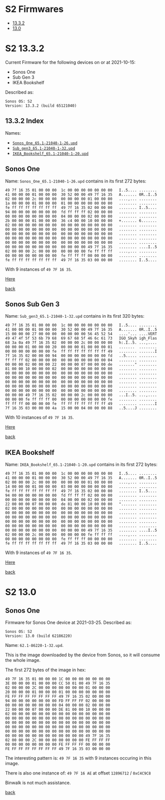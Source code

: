 # S2 Firmwares

* [13.3.2](#S2-1332)
* [13.0](#S2-130)

# S2 13.3.2

Current Firmware for the following devices on or at 2021-10-15:
* Sonos One
* Sub Gen 3
* IKEA Bookshelf

Described as:
```
Sonos OS: S2
Version: 13.3.2 (build 65121040)

```


## 13.3.2 Index
Names: 
* [`Sonos_One_65.1-21040-1-26.upd`](#Sonos-One)
* [`Sub_gen3_65.1-21040-1-32.upd`](#Sonos-Sub-Gen-3)
* [`IKEA_Bookshelf_65.1-21040-1-20.upd`](#IKEA-Bookshelf)


## Sonos One

Name: `Sonos_One_65.1-21040-1-26.upd` contains in its first 272 bytes:

```
49 7f 16 35 01 00 00 00  1c 00 00 00 00 00 00 00   I..5.... ........
41 00 00 00 01 00 00 00  30 52 00 00 49 7f 16 35   A....... 0R..I..5
02 00 00 00 2c 00 00 00  00 00 00 00 01 00 00 00   ....,... ........
1a 00 00 00 01 00 00 00  01 00 00 00 00 00 00 00   ........ ........
fe ff ff ff ff ff ff ff  49 7f 16 35 02 00 00 00   ........ I..5....
94 00 00 00 00 00 00 00  fd ff ff ff 02 00 00 00   ........ ........
00 00 00 00 00 00 00 00  04 00 00 00 02 00 00 00   ........ ........
2b 00 00 00 01 00 00 00  36 c4 00 00 10 00 00 00   +....... 6.......
02 00 00 00 00 00 00 00  00 00 00 00 00 00 00 00   ........ ........
00 00 00 00 00 00 00 00  00 00 00 00 00 00 00 00   ........ ........
00 00 00 00 00 00 00 00  00 00 00 00 00 00 00 00   ........ ........
00 00 00 00 00 00 00 00  00 00 00 00 00 00 00 00   ........ ........
00 00 00 00 00 00 00 00  00 00 00 00 00 00 00 00   ........ ........
00 00 00 00 00 00 00 00  00 00 00 00 49 7f 16 35   ........ ....I..5
02 00 00 00 2c 00 00 00  00 00 00 00 fe ff ff ff   ....,... ........
00 00 00 00 00 00 00 00  fe ff ff ff 00 00 00 00   ........ ........
fe ff ff ff ff ff ff ff  49 7f 16 35 03 00 00 00   ........ I..5....
```

With 9 instances of `49 7F 16 35`.

[Here](65.1-21040-v13.3-maswnk-GA-1/Sonos_One_65.1-21040-1-26.upd)


[back](#1332-Index)

## Sonos Sub Gen 3

Name: `Sub_gen3_65.1-21040-1-32.upd` contains in its first 320 bytes:

```
49 7f 16 35 01 00 00 00  1c 00 00 00 00 00 00 00   I..5.... ........
41 00 00 00 01 00 00 00  30 52 00 00 49 7f 16 35   A....... 0R..I..5
15 00 00 00 27 00 00 00  00 00 00 00 56 45 52 54   ....'... ....VERT
49 47 4f 5f 53 6b 79 68  69 67 68 5f 46 6c 61 73   IGO_Skyh igh_Flas
68 3a 0a 49 7f 16 35 02  00 00 00 2c 00 00 00 00   h:.I..5. ...,....
00 00 00 01 00 00 00 20  00 00 00 01 00 00 00 01   .......  ........
00 00 00 00 00 00 00 fe  ff ff ff ff ff ff ff 49   ........ .......I
7f 16 35 02 00 00 00 94  00 00 00 00 00 00 00 fd   ..5..... ........
ff ff ff 02 00 00 00 00  00 00 00 00 00 00 00 04   ........ ........
00 00 00 02 00 00 00 22  00 00 00 07 00 00 00 de   ......." ........
81 00 00 10 00 00 00 02  00 00 00 00 00 00 00 00   ........ ........
00 00 00 00 00 00 00 00  00 00 00 00 00 00 00 00   ........ ........
00 00 00 00 00 00 00 00  00 00 00 00 00 00 00 00   ........ ........
00 00 00 00 00 00 00 00  00 00 00 00 00 00 00 00   ........ ........
00 00 00 00 00 00 00 00  00 00 00 00 00 00 00 00   ........ ........
00 00 00 00 00 00 00 00  00 00 00 00 00 00 00 00   ........ ........
00 00 00 49 7f 16 35 02  00 00 00 2c 00 00 00 00   ...I..5. ...,....
00 00 00 fe ff ff ff 00  00 00 00 00 00 00 00 fe   ........ ........
ff ff ff 00 00 00 00 fe  ff ff ff ff ff ff ff 49   ........ .......I
7f 16 35 03 00 00 00 4a  15 00 00 04 00 00 00 88   ..5....J ........
```

With 10 instances of `49 7F 16 35`.

[Here](65.1-21040-v13.3-maswnk-GA-1/Sub_gen3_65.1-21040-1-32.upd)


[back](#1332-Index)

## IKEA Bookshelf


Name: `IKEA_Bookshelf_65.1-21040-1-20.upd` contains in its first 272 bytes:

```
49 7f 16 35 01 00 00 00  1c 00 00 00 00 00 00 00   I..5.... ........
41 00 00 00 01 00 00 00  30 52 00 00 49 7f 16 35   A....... 0R..I..5
02 00 00 00 2c 00 00 00  00 00 00 00 01 00 00 00   ....,... ........
14 00 00 00 01 00 00 00  03 00 00 00 00 00 00 00   ........ ........
fe ff ff ff ff ff ff ff  49 7f 16 35 02 00 00 00   ........ I..5....
94 00 00 00 00 00 00 00  fd ff ff ff 02 00 00 00   ........ ........
00 00 00 00 00 00 00 00  04 00 00 00 02 00 00 00   ........ ........
22 00 00 00 07 00 00 00  de 81 00 00 10 00 00 00   "....... ........
02 00 00 00 00 00 00 00  00 00 00 00 00 00 00 00   ........ ........
00 00 00 00 00 00 00 00  00 00 00 00 00 00 00 00   ........ ........
00 00 00 00 00 00 00 00  00 00 00 00 00 00 00 00   ........ ........
00 00 00 00 00 00 00 00  00 00 00 00 00 00 00 00   ........ ........
00 00 00 00 00 00 00 00  00 00 00 00 00 00 00 00   ........ ........
00 00 00 00 00 00 00 00  00 00 00 00 49 7f 16 35   ........ ....I..5
02 00 00 00 2c 00 00 00  00 00 00 00 fe ff ff ff   ....,... ........
00 00 00 00 00 00 00 00  fe ff ff ff 00 00 00 00   ........ ........
fe ff ff ff ff ff ff ff  49 7f 16 35 03 00 00 00   ........ I..5....
```

With 9 instances of `49 7F 16 35`.

[Here](65.1-21040-v13.3-maswnk-GA-1/IKEA_Bookshelf_65.1-21040-1-20.upd)

[back](#1332-Index)

# S2 13.0

## Sonos One

Firmware for Sonos One device at 2021-03-25. Described as:

```
Sonos OS: S2
Version: 13.0 (build 62186220)
```

Name: `62.1-86220-1-32.upd`.

This is the image downloaded by the device from Sonos, so it will consume the whole image.

The first 272 bytes of the image in hex:

```
49 7F 16 35 01 00 00 00 1C 00 00 00 00 00 00 00
3E 00 00 00 01 00 00 00 CC 50 01 00 49 7F 16 35
02 00 00 00 2C 00 00 00 00 00 00 00 01 00 00 00
20 00 00 00 01 00 00 00 01 00 00 00 00 00 00 00
FE FF FF FF FF FF FF FF 49 7F 16 35 02 00 00 00
94 00 00 00 00 00 00 00 FD FF FF FF 02 00 00 00
00 00 00 00 00 00 00 00 04 00 00 00 02 00 00 00
22 00 00 00 07 00 00 00 DE 81 00 00 10 00 00 00
02 00 00 00 00 00 00 00 00 00 00 00 00 00 00 00
00 00 00 00 00 00 00 00 00 00 00 00 00 00 00 00
00 00 00 00 00 00 00 00 00 00 00 00 00 00 00 00
00 00 00 00 00 00 00 00 00 00 00 00 00 00 00 00
00 00 00 00 00 00 00 00 00 00 00 00 00 00 00 00
00 00 00 00 00 00 00 00 00 00 00 00 49 7F 16 35
02 00 00 00 2C 00 00 00 00 00 00 00 FE FF FF FF
00 00 00 00 00 00 00 00 FE FF FF FF 00 00 00 00
FE FF FF FF FF FF FF FF 49 7F 16 35 03 00 00 00
```

The interesting pattern is: `49 7F 16 35` with 9 instances occuring in this image. 

There is also one instance of: `49 7F 16 AE` at offset `12896712` / `0xC4C9C8`

Binwalk is not much assistance. 

[back](#S2-130)